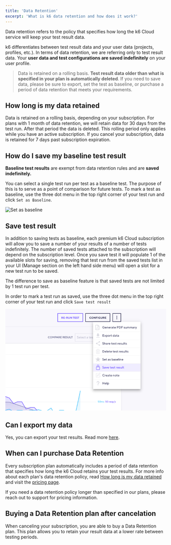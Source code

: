 ```yaml
---
title: 'Data Retention'
excerpt: 'What is k6 data retention and how does it work?'
---
```


Data retention refers to the policy that specifies how long the k6 Cloud service will keep your test result data.

k6 differentiates between test result data and your user data (projects, profiles, etc.). In terms of data retention, we are referring only to test result data. Your **user data and test configurations are saved indefinitely** on your user profile.

<Blockquote mod="warning">

Data is retained on a rolling basis. **Test result data older than what is specified in your plan is automatically deleted**. If you need to save data, please be sure to export, set the test as baseline, or purchase a period of data retention that meets your requirements.

</Blockquote>

## How long is my data retained

Data is retained on a rolling basis, depending on your subscription. For plans with 1 month of data retention, we will retain data for 30 days from the test run. After that period the data is deleted. This rolling period only applies while you have an active subscription. If you cancel your subscription, data is retained for 7 days past subscription expiration.


## How do I save my baseline test result

**Baseline test results** are exempt from data retention rules and are **saved indefinitely.**

You can select a single test run per test as a baseline test. The purpose of this is to serve as a point of comparison for future tests. To mark a test as baseline, use the three dot menu in the top right corner of your test run and click `Set as Baseline`.

![Set as baseline](images/04-data-retention/set-as-baseline.png)

## Save test result

In addition to saving tests as baseline, each premium k6 Cloud subscription will allow you to save a number of your results of a number of tests indefinitely. The number of saved tests attached to the subscription will depend on the subscription level. Once you save test it will populate 1 of the available slots for saving, removing that test run from the saved tests list in your UI (Manage section on the left hand side menu) will open a slot for a new test run to be saved.

The difference to save as baseline feature is that saved tests are not limited by 1 test run per test.

In order to mark a test run as saved, use the three dot menu in the top right corner of your test run and click `Save test result`

![Save test result](images/04-data-retention/save-test-result.png)

## Can I export my data

Yes, you can export your test results. Read more [here](/cloud/analyzing-results/result-export).

## When can I purchase Data Retention

Every subscription plan automatically includes a period of data retention that specifies how long the k6 Cloud retains your test results. For more info about each plan's data retention policy, read [How long is my data retained](#how-long-is-my-data-retained) and visit the [pricing page](https://k6.io/pricing/). 

If you need a data retention policy longer than specified in our plans, please reach out to support for pricing information.

## Buying a Data Retention plan after cancelation

When canceling your subscription, you are able to buy a Data Retention plan. This plan allows you to retain your result data at a lower rate between testing periods.
